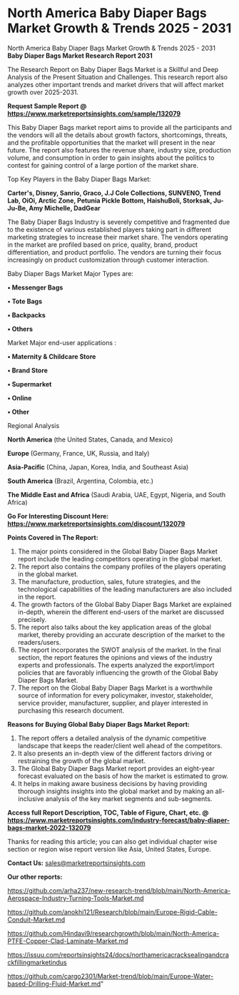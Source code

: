 # North America Baby Diaper Bags Market Growth & Trends 2025 - 2031
North America Baby Diaper Bags Market Growth & Trends 2025 - 2031
<strong>Baby Diaper Bags Market Research Report 2031</strong>

The Research Report on Baby Diaper Bags Market is a Skillful and Deep Analysis of the Present Situation and Challenges. This research report also analyzes other important trends and market drivers that will affect market growth over 2025-2031.

<strong>Request Sample Report @ <a href=https://www.marketreportsinsights.com/sample/132079>https://www.marketreportsinsights.com/sample/132079</a></strong>

This Baby Diaper Bags market report aims to provide all the participants and the vendors will all the details about growth factors, shortcomings, threats, and the profitable opportunities that the market will present in the near future. The report also features the revenue share, industry size, production volume, and consumption in order to gain insights about the politics to contest for gaining control of a large portion of the market share.

Top Key Players in the Baby Diaper Bags Market:

<strong>Carter's, Disney, Sanrio, Graco, J.J Cole Collections, SUNVENO, Trend Lab, OiOi, Arctic Zone, Petunia Pickle Bottom, HaishuBoli, Storksak, Ju-Ju-Be, Amy Michelle, DadGear</strong>

The Baby Diaper Bags Industry is severely competitive and fragmented due to the existence of various established players taking part in different marketing strategies to increase their market share. The vendors operating in the market are profiled based on price, quality, brand, product differentiation, and product portfolio. The vendors are turning their focus increasingly on product customization through customer interaction.

Baby Diaper Bags Market Major Types are:

<strong>• Messenger Bags

• Tote Bags

• Backpacks

• Others</strong>

Market Major end-user applications :

<strong>• Maternity & Childcare Store

• Brand Store

• Supermarket

• Online

• Other</strong>

Regional Analysis

</u><strong><b>North America</b></strong> (the United States, Canada, and Mexico)

<strong><b>Europe </b></strong>(Germany, France, UK, Russia, and Italy)

<strong><b>Asia-Pacific</b></strong> (China, Japan, Korea, India, and Southeast Asia)

<strong><b>South America</b></strong> (Brazil, Argentina, Colombia, etc.)

<strong><b>The Middle East and Africa</b></strong> (Saudi Arabia, UAE, Egypt, Nigeria, and South Africa)

<strong>Go For Interesting Discount Here: <a href=https://www.marketreportsinsights.com/discount/132079>https://www.marketreportsinsights.com/discount/132079</a></strong>

<strong>Points Covered in The Report:</strong>
<ol>
  <li>The major points considered in the Global Baby Diaper Bags Market report include the leading competitors operating in the global market.</li>
  <li>The report also contains the company profiles of the players operating in the global market.</li>
  <li>The manufacture, production, sales, future strategies, and the technological capabilities of the leading manufacturers are also included in the report.</li>
  <li>The growth factors of the Global Baby Diaper Bags Market are explained in-depth, wherein the different end-users of the market are discussed precisely.</li>
  <li>The report also talks about the key application areas of the global market, thereby providing an accurate description of the market to the readers/users.</li>
  <li>The report incorporates the SWOT analysis of the market. In the final section, the report features the opinions and views of the industry experts and professionals. The experts analyzed the export/import policies that are favorably influencing the growth of the Global Baby Diaper Bags Market.</li>
  <li>The report on the Global Baby Diaper Bags Market is a worthwhile source of information for every policymaker, investor, stakeholder, service provider, manufacturer, supplier, and player interested in purchasing this research document.</li>
</ol>
<strong>Reasons for Buying Global Baby Diaper Bags Market Report:</strong>

<ol>
  <li>The report offers a detailed analysis of the dynamic competitive landscape that keeps the reader/client well ahead of the competitors.</li>
  <li>It also presents an in-depth view of the different factors driving or restraining the growth of the global market.</li>
  <li>The Global Baby Diaper Bags Market report provides an eight-year forecast evaluated on the basis of how the market is estimated to grow.</li>
  <li>It helps in making aware business decisions by having providing thorough insights insights into the global market and by making an all-inclusive analysis of the key market segments and sub-segments.</li>
</ol>
<strong>Access full Report Description, TOC, Table of Figure, Chart, etc. @ <a href=https://www.marketreportsinsights.com/industry-forecast/baby-diaper-bags-market-2022-132079>https://www.marketreportsinsights.com/industry-forecast/baby-diaper-bags-market-2022-132079</a></strong>


Thanks for reading this article; you can also get individual chapter wise section or region wise report version like Asia, United States, Europe.

<strong>Contact Us:</strong>
sales@marketreportsinsights.com

<strong>Our other reports:</strong>

<a href=https://github.com/arha237/new-research-trend/blob/main/North-America-Aerospace-Industry-Turning-Tools-Market.md>https://github.com/arha237/new-research-trend/blob/main/North-America-Aerospace-Industry-Turning-Tools-Market.md</a>

<a href=https://github.com/anokhi121/Research/blob/main/Europe-Rigid-Cable-Conduit-Market.md>https://github.com/anokhi121/Research/blob/main/Europe-Rigid-Cable-Conduit-Market.md</a>

<a href=https://github.com/Hindavi9/researchgrowth/blob/main/North-America-PTFE-Copper-Clad-Laminate-Market.md>https://github.com/Hindavi9/researchgrowth/blob/main/North-America-PTFE-Copper-Clad-Laminate-Market.md</a>

<a href=https://issuu.com/reportsinsights24/docs/northamericacracksealingandcrackfillingmarketindus>https://issuu.com/reportsinsights24/docs/northamericacracksealingandcrackfillingmarketindus</a>

<a href=https://github.com/cargo2301/Market-trend/blob/main/Europe-Water-based-Drilling-Fluid-Market.md>https://github.com/cargo2301/Market-trend/blob/main/Europe-Water-based-Drilling-Fluid-Market.md</a>"
